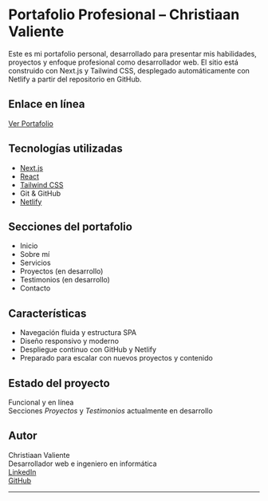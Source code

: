 # Portafolio Profesional – Christiaan Valiente

Este es mi portafolio personal, desarrollado para presentar mis habilidades, proyectos y enfoque profesional como desarrollador web. El sitio está construido con Next.js y Tailwind CSS, desplegado automáticamente con Netlify a partir del repositorio en GitHub.

## Enlace en línea

[Ver Portafolio](https://genuine-daffodil-b6033c.netlify.app)

## Tecnologías utilizadas

- [Next.js](https://nextjs.org/)
- [React](https://react.dev/)
- [Tailwind CSS](https://tailwindcss.com/)
- Git & GitHub
- [Netlify](https://www.netlify.com/)

## Secciones del portafolio

- Inicio
- Sobre mí
- Servicios
- Proyectos (en desarrollo)
- Testimonios (en desarrollo)
- Contacto

##  Características

- Navegación fluida y estructura SPA
- Diseño responsivo y moderno
- Despliegue continuo con GitHub y Netlify
- Preparado para escalar con nuevos proyectos y contenido

## Estado del proyecto

 Funcional y en línea  
 Secciones *Proyectos* y *Testimonios* actualmente en desarrollo

## Autor

Christiaan Valiente  
Desarrollador web e ingeniero en informática  
[LinkedIn](https://www.linkedin.com/in/christiaan-valiente-716401335/)  
[GitHub](https://github.com/christiaanvaliente)

---

